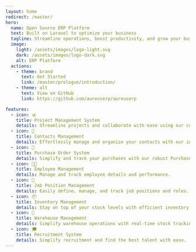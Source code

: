 ```yaml
---
layout: home
redirect: /master/
hero:
  name: Open Source ERP Platform
  text: Built on Laravel to optimize your business
  tagline: Streamline operations, boost productivity, and grow your business
  image:
    light: /assets/images/logo-light.svg
    dark: /assets/images/logo-dark.svg
    alt: ERP Platform
  actions:
    - theme: brand
      text: Get Started
      link: /master/prologue/introduction/
    - theme: alt
      text: View on GitHub
      link: https://github.com/aureuserp/aureuserp

features:
  - icon: 📊
    title: Project Management System
    details: Streamline projects and collaborate with ease using our comprehensive PMS
  - icon: 👥
    title: Contacts Management
    details: Effortlessly manage and organize your contacts with our intuitive system
  - icon: 🛒
    title: Purchase Order System
    details: Simplify and track your purchases with our robust Purchase Order system
  - icon: 👨‍💼
    title: Employee Management
    details: Manage and track employee details and performance.
  - icon: 💼
    title: Job Position Management
    details: Easily define, manage, and track job positions and roles.
  - icon: 📦
    title: Inventory Management
    details: Stay on top of your stock levels with efficient inventory management.
  - icon: 🏢
    title: Warehouse Management
    details: Simplify warehouse operations with real-time stock tracking.
  - icon: 🎓
    title: Recruitment System
    details: Simplify recruitment and find the best talent with ease.
---
```


<script setup>
import Solutions from '@theme/components/Solutions.vue';
</script>

<Solutions />

